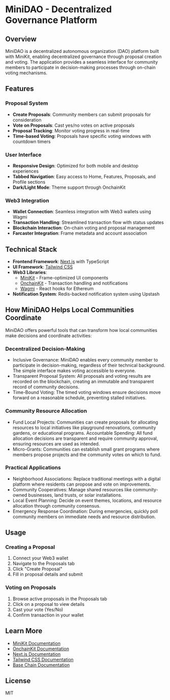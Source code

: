 # MiniDAO - Decentralized Governance Platform

## Overview

MiniDAO is a decentralized autonomous organization (DAO) platform built with MiniKit, enabling decentralized governance through proposal creation and voting. The application provides a seamless interface for community members to participate in decision-making processes through on-chain voting mechanisms.

## Features

### Proposal System
- **Create Proposals**: Community members can submit proposals for consideration
- **Vote on Proposals**: Cast yes/no votes on active proposals
- **Proposal Tracking**: Monitor voting progress in real-time
- **Time-based Voting**: Proposals have specific voting windows with countdown timers

### User Interface
- **Responsive Design**: Optimized for both mobile and desktop experiences
- **Tabbed Navigation**: Easy access to Home, Features, Proposals, and Profile sections
- **Dark/Light Mode**: Theme support through OnchainKit

### Web3 Integration
- **Wallet Connection**: Seamless integration with Web3 wallets using Wagmi
- **Transaction Handling**: Streamlined transaction flow with status updates
- **Blockchain Interaction**: On-chain voting and proposal management
- **Farcaster Integration**: Frame metadata and account association

## Technical Stack

- **Frontend Framework**: [Next.js](https://nextjs.org) with TypeScript
- **UI Framework**: [Tailwind CSS](https://tailwindcss.com)
- **Web3 Libraries**:
  - [MiniKit](https://docs.base.org/builderkits/minikit/overview) - Frame-optimized UI components
  - [OnchainKit](https://www.base.org/builders/onchainkit) - Transaction handling and notifications
  - [Wagmi](https://wagmi.sh) - React hooks for Ethereum
- **Notification System**: Redis-backed notification system using Upstash

## How MiniDAO Helps Local Communities Coordinate
MiniDAO offers powerful tools that can transform how local communities make decisions and coordinate activities:

### Decentralized Decision-Making
- Inclusive Governance: MiniDAO enables every community member to participate in decision-making, regardless of their technical background. The simple interface makes voting accessible to everyone.
- Transparent Proposal System: All proposals and voting results are recorded on the blockchain, creating an immutable and transparent record of community decisions.
- Time-Bound Voting: The timed voting windows ensure decisions move forward on a reasonable schedule, preventing stalled initiatives.

### Community Resource Allocation
- Fund Local Projects: Communities can create proposals for allocating resources to local initiatives like playground renovations, community gardens, or educational programs.
Accountable Spending: All fund allocation decisions are transparent and require community approval, ensuring resources are used as intended.
- Micro-Grants: Communities can establish small grant programs where members propose projects and the community votes on which to fund.
### Practical Applications
- Neighborhood Associations: Replace traditional meetings with a digital platform where residents can propose and vote on improvements.
- Community Cooperatives: Manage shared resources like community-owned businesses, land trusts, or solar installations.
- Local Event Planning: Decide on event themes, locations, and resource allocation through community consensus.
- Emergency Response Coordination: During emergencies, quickly poll community members on immediate needs and resource distribution.


## Usage

### Creating a Proposal
1. Connect your Web3 wallet
2. Navigate to the Proposals tab
3. Click "Create Proposal"
4. Fill in proposal details and submit

### Voting on Proposals
1. Browse active proposals in the Proposals tab
2. Click on a proposal to view details
3. Cast your vote (Yes/No)
4. Confirm transaction in your wallet


## Learn More

- [MiniKit Documentation](https://docs.base.org/builderkits/minikit/overview)
- [OnchainKit Documentation](https://docs.base.org/builderkits/onchainkit/getting-started)
- [Next.js Documentation](https://nextjs.org/docs)
- [Tailwind CSS Documentation](https://tailwindcss.com/docs)
- [Base Chain Documentation](https://docs.base.org/)

## License

MIT
